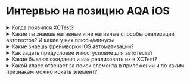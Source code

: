 # Интервью на позицию AQA iOS

<details>
  <summary>Когда появился XCTest?</summary>
  Появился на WWDC 2016 iOS 10
</details>

<details>
  <summary>Какие ты знаешь нативные и не нативные способы реализации автотестов? И какие у них плюсы/минусы</summary>
  заглушка
</details>

<details>
  <summary>Какие знаешь фреймворки iOS автоматизации?</summary>
  заглушка
</details>

<details>
  <summary>Как задать предусловие и постусловие для автотеста?</summary>
  заглушка
</details>

<details>
  <summary>Какие бывают ожидания и как реализовать их в XCTest?</summary>
  заглушка
</details>

<details>
  <summary>Какой класс отвечает за поиск элемента в приложении и по каким признакам можно искать элемент?</summary>
  заглушка
</details>

